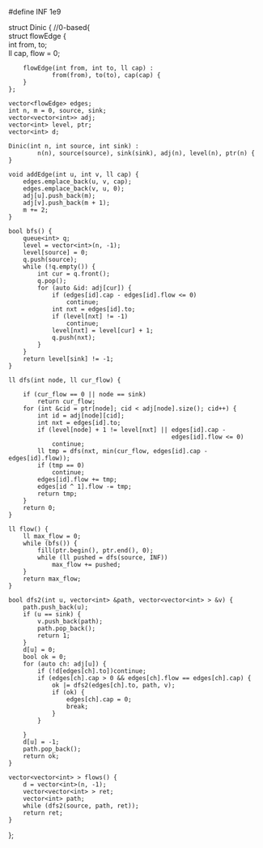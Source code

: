 #define INF 1e9  
  
struct Dinic { //0-based{  
    struct flowEdge {  
        int from, to;  
        ll cap, flow = 0;  
  
        flowEdge(int from, int to, ll cap) :  
                from(from), to(to), cap(cap) {  
        }  
    };  
  
    vector<flowEdge> edges;  
    int n, m = 0, source, sink;  
    vector<vector<int>> adj;  
    vector<int> level, ptr;  
    vector<int> d;  
  
    Dinic(int n, int source, int sink) :  
            n(n), source(source), sink(sink), adj(n), level(n), ptr(n) {  
    }  
  
    void addEdge(int u, int v, ll cap) {  
        edges.emplace_back(u, v, cap);  
        edges.emplace_back(v, u, 0);  
        adj[u].push_back(m);  
        adj[v].push_back(m + 1);  
        m += 2;  
    }  
  
    bool bfs() {  
        queue<int> q;  
        level = vector<int>(n, -1);  
        level[source] = 0;  
        q.push(source);  
        while (!q.empty()) {  
            int cur = q.front();  
            q.pop();  
            for (auto &id: adj[cur]) {  
                if (edges[id].cap - edges[id].flow <= 0)  
                    continue;  
                int nxt = edges[id].to;  
                if (level[nxt] != -1)  
                    continue;  
                level[nxt] = level[cur] + 1;  
                q.push(nxt);  
            }  
        }  
        return level[sink] != -1;  
    }  
  
    ll dfs(int node, ll cur_flow) {  
  
        if (cur_flow == 0 || node == sink)  
            return cur_flow;  
        for (int &cid = ptr[node]; cid < adj[node].size(); cid++) {  
            int id = adj[node][cid];  
            int nxt = edges[id].to;  
            if (level[node] + 1 != level[nxt] || edges[id].cap -  
                                                 edges[id].flow <= 0)  
                continue;  
            ll tmp = dfs(nxt, min(cur_flow, edges[id].cap - edges[id].flow));  
            if (tmp == 0)  
                continue;  
            edges[id].flow += tmp;  
            edges[id ^ 1].flow -= tmp;  
            return tmp;  
        }  
        return 0;  
    }  
  
    ll flow() {  
        ll max_flow = 0;  
        while (bfs()) {  
            fill(ptr.begin(), ptr.end(), 0);  
            while (ll pushed = dfs(source, INF))  
                max_flow += pushed;  
        }  
        return max_flow;  
    }  
  
    bool dfs2(int u, vector<int> &path, vector<vector<int> > &v) {  
        path.push_back(u);  
        if (u == sink) {  
            v.push_back(path);  
            path.pop_back();  
            return 1;  
        }  
        d[u] = 0;  
        bool ok = 0;  
        for (auto ch: adj[u]) {  
            if (!d[edges[ch].to])continue;  
            if (edges[ch].cap > 0 && edges[ch].flow == edges[ch].cap) {  
                ok |= dfs2(edges[ch].to, path, v);  
                if (ok) {  
                    edges[ch].cap = 0;  
                    break;  
                }  
            }  
  
        }  
        d[u] = -1;  
        path.pop_back();  
        return ok;  
    }  
  
    vector<vector<int> > flows() {  
        d = vector<int>(n, -1);  
        vector<vector<int> > ret;  
        vector<int> path;  
        while (dfs2(source, path, ret));  
        return ret;  
    }  
};